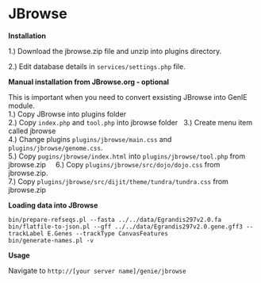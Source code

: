 JBrowse
=====================

**Installation**

1.) Download the jbrowse.zip file and unzip into plugins directory.

2.) Edit database details in `services/settings.php` file.   

**Manual installation from JBrowse.org - optional**

This is important when you need to convert exsisting JBrowse into GenIE module.  
1.) Copy JBrowse into plugins folder  
2.) Copy `index.php` and `tool.php` into jbrowse folder  
3.) Create menu item called jbrowse  
4.) Change plugins `plugins/jbrowse/main.css` and `plugins/jbrowse/genome.css`.   
5.) Copy `pugins/jbrowse/index.html` into `plugins/jbrowse/tool.php` from jbrowse.zip     
6.) Copy `plugins/jbrowse/src/dojo/dojo.css` from jbrowse.zip.  
7.) Copy `plugins/jbrowse/src/dijit/theme/tundra/tundra.css` from jbrowse.zip  

**Loading data into JBrowse**

```shell
bin/prepare-refseqs.pl --fasta ../../data/Egrandis297v2.0.fa
bin/flatfile-to-json.pl --gff ../../data/Egrandis297v2.0.gene.gff3 --trackLabel E.Genes --trackType CanvasFeatures
bin/generate-names.pl -v

```

**Usage**

Navigate to `http://[your server name]/genie/jbrowse`
